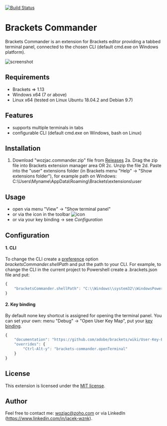 [![Build Status](https://travis-ci.com/wozjac/brackets-commander.svg?branch=master)](https://travis-ci.com/wozjac/brackets-commander)

Brackets Commander
==================
Brackets Commander is an extension for Brackets editor providing a tabbed terminal panel, connected to the chosen CLI (default cmd.exe on Windows platform).

![screenshot](https://www.mediafire.com/convkey/d784/bj2bgzzt5okwa9q6g.jpg)

Requirements
------------
- Brackets => 1.13
- Windows x64 (7 or above)
- Linux x64 (tested on Linux Ubuntu 18.04.2 and Debian 9.7)

Features
--------
- supports multiple terminals in tabs
- configurable CLI (default cmd.exe on Windows, bash on Linux) 

Installation
------------
1. Download "wozjac.commander.zip" file from [Releases](https://github.com/wozjac/brackets-commander/releases)
2a. Drag the zip file into Brackets extension manager area OR
2c. Unzip the file
2d. Paste into the "user" extensions folder (in Brackets menu "Help" -> "Show extensions folder"), for example path on Windows: 
C:\Users\Myname\AppData\Roaming\Brackets\extensions\user

Usage
-----
- open via menu "View" -> "Show terminal panel"
- or via the icon in the toolbar ![icon](https://www.mediafire.com/convkey/988f/w3z9rkpyt60355v6g.jpg)
- or via your key binding -> see *Configuration*

Configuration
-------------

#### 1. CLI
To change the CLI create a [preference](https://github.com/adobe/brackets/wiki/How-to-Use-Brackets#preferences) option *bracketsCommander.shellPath* and put the path to your CLI.
For example, to change the CLI in the current project to Powershell create a .brackets.json file and put:  
```javascript
{  
    "bracketsCommander.shellPath": "C:\\Windows\\system32\\WindowsPowerShell\\v1.0\\powershell.exe"  
}
```

#### 2. Key binding
By default none key shortcut is assigned for opening the terminal panel. You can set your own: menu "Debug" -> "Open User Key Map", put your [key binding](https://github.com/adobe/brackets/wiki/User-Key-Bindings).
```javascript
{
    "documentation": "https://github.com/adobe/brackets/wiki/User-Key-Bindings",
    "overrides": {
        "Ctrl-Alt-y": "brackets-commander.openTerminal"
    }
}
```

License
-------
This extension is licensed under the [MIT license](http://opensource.org/licenses/MIT).

Author
------
Feel free to contact me: wozjac@zoho.com or via LinkedIn (https://www.linkedin.com/in/jacek-wznk).
